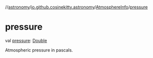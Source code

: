 //[astronomy](../../../index.md)/[io.github.cosinekitty.astronomy](../index.md)/[AtmosphereInfo](index.md)/[pressure](pressure.md)

# pressure

val [pressure](pressure.md): [Double](https://kotlinlang.org/api/latest/jvm/stdlib/kotlin-stdlib/kotlin/-double/index.html)

Atmospheric pressure in pascals.
